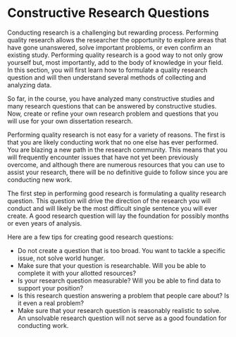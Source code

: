 # Constructive Research Questions

Conducting research is a challenging but rewarding process. Performing quality research allows the researcher the opportunity to explore areas that have gone unanswered, solve important problems, or even confirm an existing study. Performing quality research is a good way to not only grow yourself but, most importantly, add to the body of knowledge in your field. In this section, you will first learn how to formulate a quality research question and will then understand several methods of collecting and analyzing data.

So far, in the course, you have analyzed many constructive studies and many research questions that can be answered by constructive studies. Now, create or refine your own research problem and questions that you will use for your own dissertation research.

Performing quality research is not easy for a variety of reasons. The first is that you are likely conducting work that no one else has ever performed. You are blazing a new path in the research community. This means that you will frequently encounter issues that have not yet been previously overcome, and although there are numerous resources that you can use to assist your research, there will be no definitive guide to follow since you are conducting new work.

The first step in performing good research is formulating a quality research question. This question will drive the direction of the research you will conduct and will likely be the most difficult single sentence you will ever create. A good research question will lay the foundation for possibly months or even years of analysis.

Here are a few tips for creating good research questions:

- Do not create a question that is too broad. You want to tackle a specific issue, not solve world hunger.
- Make sure that your question is researchable. Will you be able to complete it with your allotted resources?
- Is your research question measurable? Will you be able to find data to support your position?
- Is this research question answering a problem that people care about? Is it even a real problem?
- Make sure that your research question is reasonably realistic to solve. An unsolvable research question will not serve as a good foundation for conducting work.

